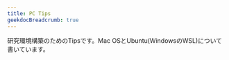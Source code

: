 ```yaml
---
title: PC Tips
geekdocBreadcrumb: true
---
```


研究環境構築のためのTipsです。Mac OSとUbuntu(WindowsのWSL)について書いています。